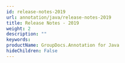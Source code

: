 ```yaml
---
id: release-notes-2019
url: annotation/java/release-notes-2019
title: Release Notes - 2019
weight: 2
description: ""
keywords: 
productName: GroupDocs.Annotation for Java
hideChildren: False
---
```


